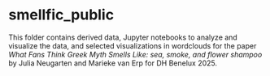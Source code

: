 # smellfic_public
 
This folder contains derived data, Jupyter notebooks to analyze and visualize the data, and selected visualizations in wordclouds for the paper *What Fans Think Greek Myth Smells Like:
sea, smoke, and flower shampoo* by Julia Neugarten and Marieke van Erp for DH Benelux 2025.
